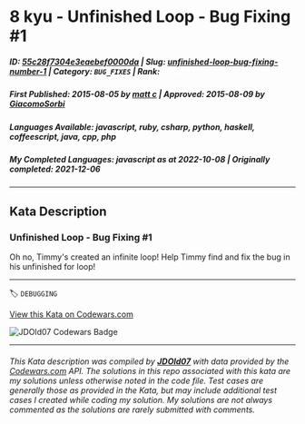 # 8 kyu - Unfinished Loop -  Bug Fixing #1

##### **ID**: [55c28f7304e3eaebef0000da](https://www.codewars.com/kata/55c28f7304e3eaebef0000da) | **Slug**: [unfinished-loop-bug-fixing-number-1](https://www.codewars.com/kata/55c28f7304e3eaebef0000da) | **Category**: `BUG_FIXES` | **Rank**: <span style="color:white">8 kyu</span>

##### **First Published**: 2015-08-05 ***by*** [matt c](https://www.codewars.com/users/matt%20c) | **Approved**: 2015-08-09 ***by*** [GiacomoSorbi](https://www.codewars.com/users/GiacomoSorbi)

##### **Languages Available**: javascript, ruby, csharp, python, haskell, coffeescript, java, cpp, php

##### **My Completed Languages**: javascript ***as at*** 2022-10-08 | **Originally completed**: 2021-12-06

---

## Kata Description


### Unfinished Loop - Bug Fixing #1



Oh no, Timmy's created an infinite loop! Help Timmy find and fix the bug in his unfinished for loop!



---


🏷 `DEBUGGING`


[View this Kata on Codewars.com](https://www.codewars.com/kata/55c28f7304e3eaebef0000da)

![](https://www.codewars.com/users/jdold07/badges/large "JDOld07 Codewars Badge")

---

###### *This Kata description was compiled by [**JDOld07**](https://tpstech.dev) with data provided by the [Codewars.com](https://www.codewars.com) API.  The solutions in this repo associated with this kata are my solutions unless otherwise noted in the code file.  Test cases are generally those as provided in the Kata, but may include additional test cases I created while coding my solution.  My solutions are not always commented as the solutions are rarely submitted with comments.*
